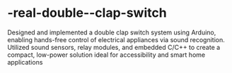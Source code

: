 # -real-double--clap-switch
Designed and implemented a double clap switch system using Arduino, enabling hands-free control of electrical appliances via sound recognition. Utilized sound sensors, relay modules, and embedded C/C++ to create a compact, low-power solution ideal for accessibility and smart home applications
